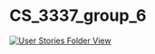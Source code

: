 # CS_3337_group_6

[![User Stories Folder View](https://img.shields.io/badge/Design%20Doc-Click%20Here%20to%20View-blue.svg)](https://docs.google.com/document/d/1Dr_1MZnL9rZPecDvHnS8ABgC-e1HvsKd/edit)

